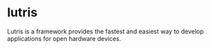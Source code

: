 # lutris
Lutris is a framework provides the fastest and easiest way to develop applications for open hardware devices.

